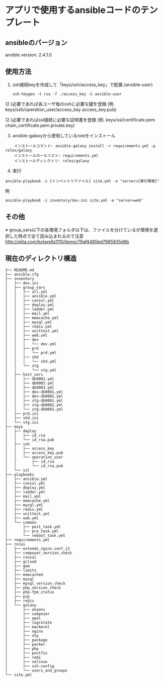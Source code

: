 # アプリで使用するansibleコードのテンプレート

## ansibleのバージョン
ansible version: 2.4.1.0


## 使用方法

1. ssh接続keyを作成して「keys/ssh/access_key」で配置.(ansible-user) <br />
    ```
    ssh-keygen -t rsa -f ./access_key -C ansible-user
    ```


(2.)必要であれば各ユーザ毎のsshに必要な鍵を登録 (例. keys/ssh/operation_user/access_key access_key.pub)

(2.)必要であればssl接続に必要な証明書を登録 (例. keys/ssl/certificate.pem chain_certificate.pem private.key)


3. ansible-galaxyから使用しているroleをインストール
```
    インストールコマンド: ansible-galaxy install -r requirements.yml -p roles/galaxy
    インストールロールリスト: requirements.yml
    インストールディレクトリ: roles/galaxy
```

4. 実行

`ansible-playbook -i [インベントリファイル] site.yml -e "server=[実行環境]"`

例
```shell
ansible-playbook -i inventory/dev.ini site.yml -e "server=web"
```


## その他

※ group_vars以下の各環境フォルダ以下は、ファイルを分けているが環境を選択した時点で全て読み込まれるので注意
http://qiita.com/kotarella1110/items/79af4485bd7985935d6b


## 現在のディレクトリ構造
```
├── README.md
├── ansible.cfg
├── inventory
│   ├── dev.ini
│   ├── group_vars
│   │   ├── all.yml
│   │   ├── ansible.yml
│   │   ├── consul.yml
│   │   ├── deploy.yml
│   │   ├── ladder.yml
│   │   ├── mail.yml
│   │   ├── memcache.yml
│   │   ├── mysql.yml
│   │   ├── redis.yml
│   │   ├── unittest.yml
│   │   ├── web.yml
│   │   ├── dev
│   │   │   └── dev.yml
│   │   ├── prd
│   │   │   └── prd.yml
│   │   ├── shd
│   │   │   └── shd.yml
│   │   └── stg
│   │       └── stg.yml
│   ├── host_vars
│   │   ├── db0001.yml
│   │   ├── db0002.yml
│   │   ├── db0003.yml
│   │   ├── dev-db0001.yml
│   │   ├── dev-db0002.yml
│   │   ├── stg-db0001.yml
│   │   ├── stg-db0002.yml
│   │   └── stg-db0003.yml
│   ├── prd.ini
│   ├── shd.ini
│   └── stg.ini
├── keys
│   ├── deploy
│   │   ├── id_rsa
│   │   └── id_rsa.pub
│   ├── ssh
│   │   ├── access_key
│   │   ├── access_key.pub
│   │   └── operation_user
│   │       ├── id_rsa
│   │       └── id_rsa.pub
│   └── ssl
├── playbooks
│   ├── ansible.yml
│   ├── consul.yml
│   ├── deploy.yml
│   ├── ladder.yml
│   ├── mail.yml
│   ├── memcache.yml
│   ├── mysql.yml
│   ├── redis.yml
│   ├── unittest.yml
│   ├── web.yml
│   └── common
│       ├── post_task.yml
│       ├── pre_task.yml
│       └── reboot_task.yml
├── requirements.yml
├── roles
│   ├── extends_nginx.conf.j2
│   ├── composer_version_check
│   ├── consul
│   ├── gcloud
│   ├── gem
│   ├── limits
│   ├── memcached
│   ├── mysql
│   ├── mysql_version_check
│   ├── php_version_check
│   ├── php-fpm_status
│   ├── pip
│   ├── redis
│   └── galaxy
│       ├── anyenv
│       ├── composer
│       ├── epel
│       ├── logrotate
│       ├── mackerel
│       ├── nginx
│       ├── ntp
│       ├── package
│       ├── packer
│       ├── php
│       ├── postfix
│       ├── remi
│       ├── selinux
│       ├── ssh-config
│       └── users_and_groups
└── site.yml
```
